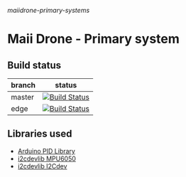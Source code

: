_maiidrone-primary-systems_

# Maii Drone - Primary system

## Build status

| branch | status
| ---- | ---- |
| master | [![Build Status](https://travis-ci.org/AleksandarDev/maiidrone-systems-primary.svg?branch=master)](https://travis-ci.org/AleksandarDev/maiidrone-systems-primary) |
| edge   | [![Build Status](https://travis-ci.org/AleksandarDev/maiidrone-systems-primary.svg?branch=edge)](https://travis-ci.org/AleksandarDev/maiidrone-systems-primary) |

## Libraries used

- [Arduino PID Library](https://github.com/br3ttb/Arduino-PID-Library/)
- [i2cdevlib MPU6050](https://github.com/jrowberg/i2cdevlib/tree/master/Arduino/MPU6050)
- [i2cdevlib I2Cdev](https://github.com/jrowberg/i2cdevlib/tree/master/Arduino/I2Cdev)
